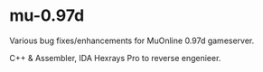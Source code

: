 # mu-0.97d
Various bug fixes/enhancements for MuOnline 0.97d gameserver.

C++ & Assembler, IDA Hexrays Pro to reverse engenieer.
